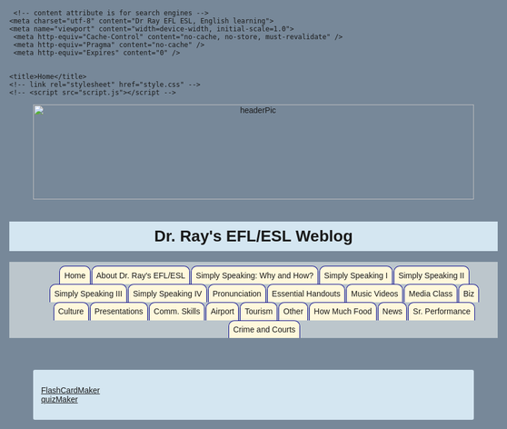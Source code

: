
<html lang="en">
<head>
    
     <!-- content attribute is for search engines -->    
    <meta charset="utf-8" content="Dr Ray EFL ESL, English learning">
    <meta name="viewport" content="width=device-width, initial-scale=1.0">
     <meta http-equiv="Cache-Control" content="no-cache, no-store, must-revalidate" />
     <meta http-equiv="Pragma" content="no-cache" />
     <meta http-equiv="Expires" content="0" />
    

    <title>Home</title>
    <!-- link rel="stylesheet" href="style.css" -->
    <!-- <script src="script.js"></script -->     
<style>
body {background-color: #778899; font-family: Arial, Helvetica, sans-serif; max-width: 100vw; }
menu {
  background-color: #bcc6cc; margin-top: 1em; padding-top: 1ex;
}

li {
  display: inline-block; border-style:  solid solid none solid; border-width:thin; border-color: darkblue; padding: 1ex; border-radius: 10px 10px 0px 0px; background-color: #fff8dc ; margin: 0px 2px 0px 0px;
  
}

.menuTabs {text-decoration:none; 
}

section { display: block; background-color:#d4e6f1; margin: 4em 3em; padding: 1em; border-radius: 3px; }

.center {
  display: block;
  margin-left: auto;
  margin-right: auto;
  width: 95%;
}
  
h1 {text-align: center; background-color: #d4e6f1; padding: 10px 0px 10px 0px; max-width:100vw;
}
  
</style>
</head>
  
<body>

<header>

 <img class="center" src="hallB.jpg" alt="headerPic" width="1024" height="167"> 
<h1> Dr. Ray's EFL/ESL Weblog</h1>
<menu>
<li>
<a class="menuTabs" href="https://drrayefl-esl.blogspot.com/">Home</a>
</li><li>
<a class="menuTabs" href="https://drrayefl-esl.blogspot.com/p/why-dr-ray-eflesl.html">About Dr. Ray's EFL/ESL</a>
</li><li>
<a class="menuTabs" href="https://drrayefl-esl.blogspot.com/p/simply-speaking-why-and-how.html">Simply Speaking: Why and How?</a>
</li><li>
<a class="menuTabs" href="http://drrayefl-esl.blogspot.com/p/simply-speaking-i.html">Simply Speaking I</a>
</li><li>
<a class="menuTabs" href="http://drrayefl-esl.blogspot.com/p/simply-speaking-ii.html">Simply Speaking II</a>
</li><li>
<a class="menuTabs" href="https://drrayefl-esl.blogspot.com/p/simply-speaking-iii.html">Simply Speaking III</a>
</li><li>
<a class="menuTabs" href="https://drrayefl-esl.blogspot.com/p/simply-speaking-iv.html">Simply Speaking IV</a>
</li><li>
<a class="menuTabs" href="http://drrayefl-esl.blogspot.com/p/blog-page.html">Pronunciation</a>
</li><li>
<a class="menuTabs" href="http://drrayefl-esl.blogspot.com/p/essential-handouts.html">Essential Handouts</a>
</li><li>
<a class="menuTabs" href="http://drrayefl-esl.blogspot.com/p/music-videos-youtube-playlist.html">Music Videos</a>
</li><li>
<a class="menuTabs" href="http://drrayefl-esl.blogspot.com/p/blog-page_11.html">Media Class</a>
</li><li>
<a class="menuTabs" href="https://drrayefl-esl.blogspot.com/p/business-mini-course.html">Biz </a>
</li><li>
<a class="menuTabs" href="https://drrayefl-esl.blogspot.com/p/cultural-communication.html">Culture</a>
</li><li>
<a class="menuTabs" href="https://drrayefl-esl.blogspot.com/p/blog-page_52.html">Presentations</a>
</li><li>
<a class="menuTabs" href="https://drrayefl-esl.blogspot.com/p/blog-page_14.html">Comm. Skills</a>
</li><li>
<a class="menuTabs" href="https://drrayefl-esl.blogspot.com/p/blog-page_4.html">Airport</a>
</li><li>
<a class="menuTabs" href="https://drrayefl-esl.blogspot.com/p/blog-page_9.html">Tourism</a>
</li><li>
<a class="menuTabs" href="http://drrayefl-esl.blogspot.com/p/other.html">Other</a>
</li><li>
<a class="menuTabs" href="https://drrayefl-esl.blogspot.com/p/blog-page_54.html">How Much Food</a>
</li><li>
<a class="menuTabs" href="https://drrayefl-esl.blogspot.com/p/news.html">News</a>
</li><li>
<a class="menuTabs" href="https://drrayefl-esl.blogspot.com/p/blog-page_15.html">Sr. Performance</a>
</li><li>
<a class="menuTabs" href="http://red3z.site/crimeAndCourts/crimeMenuB.html">Crime and Courts</a>
</li>

</menu>
</header>

<main>
<section>
<p>
<a href="http://drray22qz.42web.io/quizFlashCard/V2flashcardMaker.html
">FlashCardMaker</a>
<br>
<a href="http://drray22qz.42web.io/quizFlashCard/V2quizMaker.html
">quizMaker</a>
</p>
</section>
</main>

 <!-- END -->
          
</body>
</html>  
  

